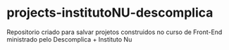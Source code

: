 # projects-institutoNU-descomplica
 Repositorio criado para salvar projetos construidos no curso de Front-End ministrado pelo Descomplica + Instituto Nu
